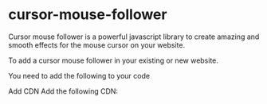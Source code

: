 # cursor-mouse-follower

Cursor mouse follower is a powerful javascript library to create amazing and smooth effects for the mouse cursor on your website.

To add a cursor mouse follower in your existing or new website.

You need to add the following to your code

Add CDN
Add the following CDN:

<link rel="stylesheet" href="https://unpkg.com/mouse-follower@1/dist/mouse-follower.min.css">
<script src="https://unpkg.com/mouse-follower@1/dist/mouse-follower.min.js"></script>
